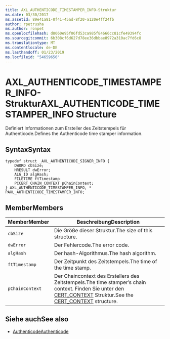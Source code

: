 ```yaml
---
title: AXL_AUTHENTICODE_TIMESTAMPER_INFO-Struktur
ms.date: 03/30/2017
ms.assetid: 89e41a81-0f41-45ad-8f20-a120e4ff24fb
author: rpetrusha
ms.author: ronpet
ms.openlocfilehash: d8060e95f06fd53ca985f84666cc81cfe49394fc
ms.sourcegitcommit: 6b308cf6d627d78ee36dbbae8972a310ac7fd6c8
ms.translationtype: MT
ms.contentlocale: de-DE
ms.lasthandoff: 01/23/2019
ms.locfileid: "54659656"
---
```

# <a name="axlauthenticodetimestamperinfo-structure"></a><span data-ttu-id="524e6-102">AXL_AUTHENTICODE_TIMESTAMPER_INFO-Struktur</span><span class="sxs-lookup"><span data-stu-id="524e6-102">AXL_AUTHENTICODE_TIMESTAMPER_INFO Structure</span></span>
<span data-ttu-id="524e6-103">Definiert Informationen zum Ersteller des Zeitstempels für Authenticode.</span><span class="sxs-lookup"><span data-stu-id="524e6-103">Defines the Authenticode time stamper information.</span></span>  
  
## <a name="syntax"></a><span data-ttu-id="524e6-104">Syntax</span><span class="sxs-lookup"><span data-stu-id="524e6-104">Syntax</span></span>  
  
```  
typedef struct _AXL_AUTHENTICODE_SIGNER_INFO {  
    DWORD cbSize;  
    HRESULT dwError;  
    ALG_ID algHash;  
    FILETIME ftTimestamp  
    PCCERT_CHAIN_CONTEXT pChainContext;  
} AXL_AUTHENTICODE_TIMESTAMPER_INFO, * PAXL_AUTHENTICODE_TIMESTAMPER_INFO;  
```  
  
## <a name="members"></a><span data-ttu-id="524e6-105">Member</span><span class="sxs-lookup"><span data-stu-id="524e6-105">Members</span></span>  
  
|<span data-ttu-id="524e6-106">Member</span><span class="sxs-lookup"><span data-stu-id="524e6-106">Member</span></span>|<span data-ttu-id="524e6-107">Beschreibung</span><span class="sxs-lookup"><span data-stu-id="524e6-107">Description</span></span>|  
|------------|-----------------|  
|`cbSize`|<span data-ttu-id="524e6-108">Die Größe dieser Struktur.</span><span class="sxs-lookup"><span data-stu-id="524e6-108">The size of this structure.</span></span>|  
|`dwError`|<span data-ttu-id="524e6-109">Der Fehlercode.</span><span class="sxs-lookup"><span data-stu-id="524e6-109">The error code.</span></span>|  
|`algHash`|<span data-ttu-id="524e6-110">Der hash-Algorithmus.</span><span class="sxs-lookup"><span data-stu-id="524e6-110">The hash algorithm.</span></span>|  
|`ftTimestamp`|<span data-ttu-id="524e6-111">Der Zeitpunkt des Zeitstempels.</span><span class="sxs-lookup"><span data-stu-id="524e6-111">The time of the time stamp.</span></span>|  
|`pChainContext`|<span data-ttu-id="524e6-112">Der Chaincontext des Erstellers des Zeitstempels.</span><span class="sxs-lookup"><span data-stu-id="524e6-112">The time stamper’s chain context.</span></span>  <span data-ttu-id="524e6-113">Finden Sie unter den [CERT_CONTEXT](/windows/desktop/api/wincrypt/ns-wincrypt-_cert_context) Struktur.</span><span class="sxs-lookup"><span data-stu-id="524e6-113">See the [CERT_CONTEXT](/windows/desktop/api/wincrypt/ns-wincrypt-_cert_context) structure.</span></span>|  
  
## <a name="see-also"></a><span data-ttu-id="524e6-114">Siehe auch</span><span class="sxs-lookup"><span data-stu-id="524e6-114">See also</span></span>
- [<span data-ttu-id="524e6-115">Authenticode</span><span class="sxs-lookup"><span data-stu-id="524e6-115">Authenticode</span></span>](../../../../docs/framework/unmanaged-api/authenticode/index.md)
